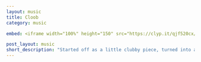 ```yaml
---
layout: music
title: Cloob
category: music

embed: <iframe width="100%" height="150" src="https://clyp.it/qjf520cx/widget" frameborder="0"></iframe>

post_layout: music
short_description: "Started off as a little clubby piece, turned into a weird experiment. Extended and fixed some things that were bugging me"
---
```

